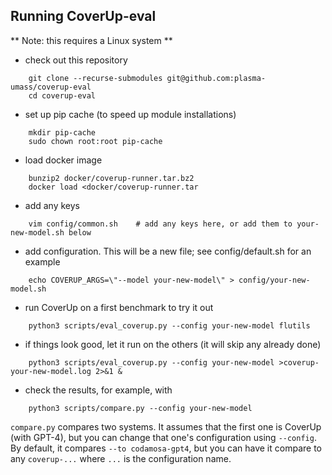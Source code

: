 ## Running CoverUp-eval

** Note: this requires a Linux system **

- check out this repository

```
    git clone --recurse-submodules git@github.com:plasma-umass/coverup-eval
    cd coverup-eval
```

- set up pip cache (to speed up module installations)

```
    mkdir pip-cache
    sudo chown root:root pip-cache
```

- load docker image

```
    bunzip2 docker/coverup-runner.tar.bz2
    docker load <docker/coverup-runner.tar
```

- add any keys

```
    vim config/common.sh    # add any keys here, or add them to your-new-model.sh below
```

- add configuration. This will be a new file; see config/default.sh for an example

```
    echo COVERUP_ARGS=\"--model your-new-model\" > config/your-new-model.sh
```

- run CoverUp on a first benchmark to try it out

```
    python3 scripts/eval_coverup.py --config your-new-model flutils
```

- if things look good, let it run on the others (it will skip any already done)

```
    python3 scripts/eval_coverup.py --config your-new-model >coverup-your-new-model.log 2>&1 &
```

- check the results, for example, with

```
    python3 scripts/compare.py --config your-new-model
```

`compare.py` compares two systems.
It assumes that the first one is CoverUp (with GPT-4),
but you can change that one's configuration using `--config`.
By default, it compares `--to codamosa-gpt4`,
but you can have it compare to any `coverup-...` where `...` is the configuration name.
  

